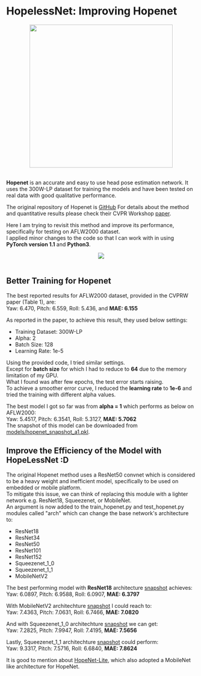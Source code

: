 # HopelessNet: Improving Hopenet #

<div align="center">
  <img src="https://i.imgur.com/K7jhHOg.png" width="380"><br><br>
</div>

**Hopenet** is an accurate and easy to use head pose estimation network. It uses the 300W-LP dataset for training the models and have been tested on real data with good qualitative performance.

The original repository of Hopenet is [GitHub](https://github.com/natanielruiz/deep-head-pose)
For details about the method and quantitative results please check their CVPR Workshop [paper](https://arxiv.org/abs/1710.00925).

Here I am trying to revisit this method and improve its performance, specifically for testing on AFLW2000 dataset.  
I applied minor changes to the code so that I can work with in using **PyTorch version 1.1** and **Python3**.

<div align="center">
<img src="output-amir.gif"/><br><br>
</div>

## Better Training for Hopenet

The best reported results for AFLW2000 dataset, provided in the CVPRW paper (Table 1), are:  
Yaw: 6.470, Pitch: 6.559, Roll: 5.436, and **MAE: 6.155**

As reported in the paper, to achieve this result, they used below settings:
* Training Dataset: 300W-LP
* Alpha: 2
* Batch Size: 128
* Learning Rate: 1e-5

Using the provided code, I tried similar settings.  
Except for **batch size** for which I had to reduce to **64** due to the memory limitation of my GPU.  
What I found was after few epochs, the test error starts raising.  
To achieve a smoother error curve, I reduced the **learning rate** to **1e-6** and tried the training with different alpha values.

The best model I got so far was from **alpha = 1** which performs as below on AFLW2000:  
Yaw: 5.4517, Pitch: 6.3541, Roll: 5.3127, **MAE: 5.7062**  
The snapshot of this model can be downloaded from [models/hopenet_snapshot_a1.pkl](https://github.com/shahroudy/deep-head-pose/raw/master/models/hopenet_snapshot_a1.pkl).

## Improve the Efficiency of the Model with HopeLessNet :D

The original Hopenet method uses a ResNet50 convnet which is considered to be a heavy weight and inefficient model, specifically to be used on embedded or mobile platform.  
To mitigate this issue, we can think of replacing this module with a lighter network e.g. ResNet18, Squeezenet, or MobileNet.  
An argument is now added to the train_hopenet.py and test_hopenet.py modules called "arch" which can change the base network's architecture to:
* ResNet18
* ResNet34
* ResNet50
* ResNet101
* ResNet152
* Squeezenet_1_0
* Squeezenet_1_1
* MobileNetV2

The best performing model with **ResNet18** architecture [snapshot](https://github.com/shahroudy/deep-head-pose/raw/master/models/hopenet_resnet18.pkl) achieves:  
Yaw: 6.0897, Pitch: 6.9588, Roll: 6.0907, **MAE: 6.3797**

With MobileNetV2 architechture [snapshot](https://github.com/shahroudy/deep-head-pose/raw/master/models/mobilenetv2.pkl) I could reach to:  
Yaw: 7.4363, Pitch: 7.0631, Roll: 6.7466, **MAE: 7.0820**

And with Squeezenet_1_0 architechture [snapshot]() we can get:  
Yaw: 7.2825, Pitch: 7.9947, Roll: 7.4195, **MAE: 7.5656**

Lastly, Squeezenet_1_1 architechture [snapshot]() could perform:  
Yaw: 9.3317, Pitch: 7.5716, Roll: 6.6840, **MAE: 7.8624**

It is good to mention about [HopeNet-Lite](https://github.com/OverEuro/deep-head-pose-lite), which also adopted a MobileNet like architecture for HopeNet.
